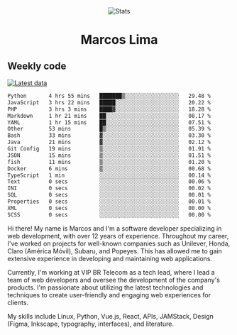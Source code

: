 <div align="center">
  <img src="https://user-images.githubusercontent.com/958723/207206099-04913a11-e77d-4b52-a9d3-5d702839508b.png" alt="Stats" />
  <h1>Marcos Lima</h1>
</div>

## Weekly code

[![Latest data](https://github.com/skvggor/skvggor/actions/workflows/main.yml/badge.svg)](https://github.com/skvggor/skvggor/actions/workflows/main.yml)

<!--START_SECTION:waka-->

```txt
Python       4 hrs 55 mins   ███████▒░░░░░░░░░░░░░░░░░   29.48 %
JavaScript   3 hrs 22 mins   █████░░░░░░░░░░░░░░░░░░░░   20.22 %
PHP          3 hrs 3 mins    ████▓░░░░░░░░░░░░░░░░░░░░   18.28 %
Markdown     1 hr 21 mins    ██░░░░░░░░░░░░░░░░░░░░░░░   08.17 %
YAML         1 hr 15 mins    ██░░░░░░░░░░░░░░░░░░░░░░░   07.51 %
Other        53 mins         █▒░░░░░░░░░░░░░░░░░░░░░░░   05.39 %
Bash         33 mins         ▓░░░░░░░░░░░░░░░░░░░░░░░░   03.30 %
Java         21 mins         ▓░░░░░░░░░░░░░░░░░░░░░░░░   02.12 %
Git Config   19 mins         ▒░░░░░░░░░░░░░░░░░░░░░░░░   01.91 %
JSON         15 mins         ▒░░░░░░░░░░░░░░░░░░░░░░░░   01.51 %
fish         11 mins         ▒░░░░░░░░░░░░░░░░░░░░░░░░   01.20 %
Docker       6 mins          ▒░░░░░░░░░░░░░░░░░░░░░░░░   00.68 %
TypeScript   1 min           ░░░░░░░░░░░░░░░░░░░░░░░░░   00.14 %
Text         0 secs          ░░░░░░░░░░░░░░░░░░░░░░░░░   00.06 %
INI          0 secs          ░░░░░░░░░░░░░░░░░░░░░░░░░   00.02 %
SQL          0 secs          ░░░░░░░░░░░░░░░░░░░░░░░░░   00.01 %
Properties   0 secs          ░░░░░░░░░░░░░░░░░░░░░░░░░   00.01 %
XML          0 secs          ░░░░░░░░░░░░░░░░░░░░░░░░░   00.00 %
SCSS         0 secs          ░░░░░░░░░░░░░░░░░░░░░░░░░   00.00 %
```

<!--END_SECTION:waka-->

  <p>Hi there! My name is Marcos and I'm a software developer specializing in web development, with over 12 years of experience. Throughout my career, I've worked on projects for well-known companies such as Unilever, Honda, Claro (América Móvil), Subaru, and Popeyes. This has allowed me to gain extensive experience in developing and maintaining web applications.</p>
  
  <p>Currently, I'm working at VIP BR Telecom as a tech lead, where I lead a team of web developers and oversee the development of the company's products. I'm passionate about utilizing the latest technologies and techniques to create user-friendly and engaging web experiences for clients.</p>
  
  <p>My skills include Linux, Python, Vue.js, React, APIs, JAMStack, Design (Figma, Inkscape, typography, interfaces), and literature.</p>
<!-- </details> -->

<!-- <div align="center">
  <h2>🤖 Recent Code Activity</h2>
  <img width="500" src="https://github-readme-stats.vercel.app/api/wakatime?username=skvggor&hide_title=true&layout=compact&theme=transparent" alt="Wakatime Stats" />
</div>

<br>

<div align="center">
  <h2>📈 GitHub Stats</h2>
  <img width="500" src="https://github-readme-stats.vercel.app/api?username=skvggor&show_icons=true&theme=transparent&hide_title=true&count_private=true" alt="GitHub Stats" />
</div>
 -->
